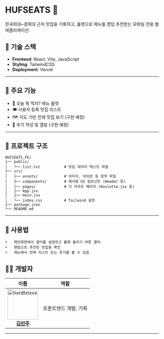 # HUFSEATS 🍜

한국외대~경희대 근처 맛집을 기록하고, 룰렛으로 메뉴를 랜덤 추천받는 모바일 전용 웹 애플리케이션.

## 🚀 기술 스택

- **Frontend**: React, Vite, JavaScript
- **Styling**: TailwindCSS
- **Deployment**: Vercel

---

## 📱 주요 기능

- 🔁 오늘 뭐 먹지? 메뉴 룰렛
- 🍽️ 사용자 등록 맛집 리스트
- 🗺️ 지도 기반 전체 맛집 보기 (구현 예정)
- 📝 후기 작성 및 열람 (구현 예정)

---

## 📁 프로젝트 구조

```
HUFSEATS_FE/
├── public/
│   └── list.txt           # 맛집 데이터 텍스트 파일
├── src/
│   ├── assets/            # 이미지, 아이콘 등 정적 파일
│   ├── components/        # 재사용 UI 컴포넌트 (Header 등)
│   ├── pages/             # 각 라우트 페이지 (Roulette.jsx 등)
│   ├── App.jsx
│   ├── main.jsx
│   └── index.css          # Tailwind 설정
├── package.json
└── README.md
```

---

## 📌 사용법
	•	메인화면에서 필터를 설정하고 룰렛 돌리기 버튼 클릭
	•	랜덤으로 추천된 맛집을 확인
	•	메뉴에서 전체 리스트 또는 후기를 볼 수 있음

## 🧑‍💻 개발자

| 이름 | 역할 |
|------|------|
| <div align="center"><a href="https://github.com/hxrdtxlxvx"><img src="https://avatars.githubusercontent.com/hxrdtxlxvx" width="100px;" alt="hxrdtxlxvx"/><br /><b>김민주</b></a></div> | 프론트엔드 개발, 기획 |

---
